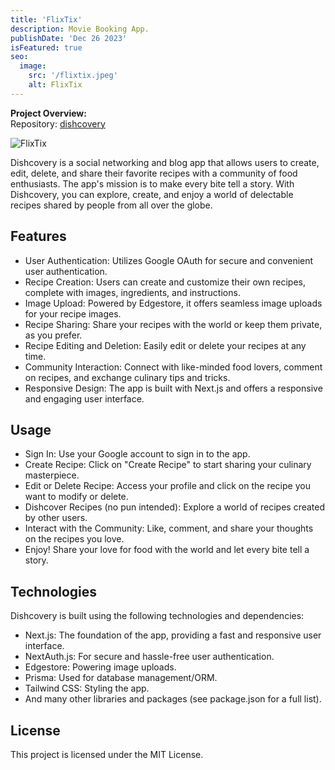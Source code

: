 ```yaml
---
title: 'FlixTix'
description: Movie Booking App.
publishDate: 'Dec 26 2023'
isFeatured: true
seo:
  image:
    src: '/flixtix.jpeg'
    alt: FlixTix
---
```


**Project Overview:**  
Repository: [dishcovery](https://github.com/Rafli-Dewanto/Dishcovery)  

![FlixTix](/flixtix.jpeg)
  
Dishcovery is a social networking and blog app that allows users to create, edit, delete, and share their favorite recipes with a community of food enthusiasts. The app's mission is to make every bite tell a story. With Dishcovery, you can explore, create, and enjoy a world of delectable recipes shared by people from all over the globe.

## Features

- User Authentication: Utilizes Google OAuth for secure and convenient user authentication.
- Recipe Creation: Users can create and customize their own recipes, complete with images, ingredients, and instructions.
- Image Upload: Powered by Edgestore, it offers seamless image uploads for your recipe images.
- Recipe Sharing: Share your recipes with the world or keep them private, as you prefer.
- Recipe Editing and Deletion: Easily edit or delete your recipes at any time.
- Community Interaction: Connect with like-minded food lovers, comment on recipes, and exchange culinary tips and tricks.
- Responsive Design: The app is built with Next.js and offers a responsive and engaging user interface.

## Usage
- Sign In: Use your Google account to sign in to the app.
- Create Recipe: Click on "Create Recipe" to start sharing your culinary masterpiece.
- Edit or Delete Recipe: Access your profile and click on the recipe you want to modify or delete.
- Dishcover Recipes (no pun intended): Explore a world of recipes created by other users.
- Interact with the Community: Like, comment, and share your thoughts on the recipes you love.
- Enjoy! Share your love for food with the world and let every bite tell a story.


## Technologies
Dishcovery is built using the following technologies and dependencies:

- Next.js: The foundation of the app, providing a fast and responsive user interface.
- NextAuth.js: For secure and hassle-free user authentication.
- Edgestore: Powering image uploads.
- Prisma: Used for database management/ORM.
- Tailwind CSS: Styling the app.
- And many other libraries and packages (see package.json for a full list).

## License
This project is licensed under the MIT License.